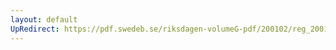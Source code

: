 ```yaml
---
layout: default
UpRedirect: https://pdf.swedeb.se/riksdagen-volumeG-pdf/200102/reg_200102/reg_200102_0045.pdf
---
```


